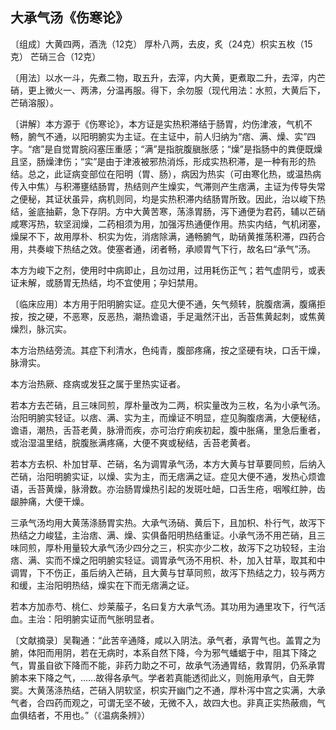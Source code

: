 ## 大承气汤《伤寒论》

〔组成〕大黄四两，酒洗（12克） 厚朴八两，去皮，炙（24克）枳实五枚（15克） 芒硝三合（12克）

〔用法〕以水一斗，先煮二物，取五升，去滓，内大黄，更煮取二升，去滓，内芒硝，更上微火一、两沸，分温再服。得下，余勿服（现代用法：水煎，大黄后下，芒硝溶服）。

〔讲解〕本方源于《伤寒论》，本方证是实热积滞结于肠胃，灼伤津液，气机不畅，腑气不通，以阳明腑实为主证。在主证中，前人归纳为“痞、满、燥、实”四字。“痞”是自觉胃脘闷塞压重感；“满”是指脘腹䐜胀感；“燥”是指肠中的粪便既燥且坚，肠燥津伤；“实”是由于津液被邪热消烁，形成实热积滞，是一种有形的热结。总之，此证病变部位在阳明（胃、肠），病因为热实（可由寒化热，或温热病传入中焦）与积滞壅结肠胃，热结则产生燥实，气滞则产生痞满，主证为传导失常之便秘，其证状虽异，病机则同，均是实热积滞内结肠胃所致。因此，治以峻下热结，釜底抽薪，急下存阴。方中大黄苦寒，荡涤胃肠，泻下通便为君药，辅以芒硝咸寒泻热，软坚润燥，二药相须为用，加强泻热通便作用。热实内结，气机闭塞，燥屎不下，故用厚朴、枳实为佐，消痞除满，通畅腑气，助硝黄推荡积滞，四药合用，共奏峻下热结之效。使塞者通，闭者畅，承顺胃气下行，故名曰“承气”汤。

本方为峻下之剂，使用时中病即止，且勿过用，过用耗伤正气；若气虚阴亏，或表证未解，或肠胃无热结，均不宜使用；孕妇禁用。

〔临床应用〕本方用于阳明腑实证。症见大便不通，矢气频转，脘腹痞满，腹痛拒按，按之硬，不恶寒，反恶热，潮热谵语，手足濈然汗出，舌苔焦黄起刺，或焦黄燥烈，脉沉实。

本方治热结旁流。其症下利清水，色纯青，腹部疼痛，按之坚硬有块，口舌干燥，脉滑实。

本方治热厥、痉病或发狂之属于里热实证者。

若本方去芒硝，且三味同煎，厚朴量改为二两，枳实量改为三枚，名为小承气汤。治阳明腑实轻证。以痞、满、实为主，而燥证不明显，症见胸腹痞满，大便秘结，谵语，潮热，舌苔老黄，脉滑而疾，亦可治疗痢疾初起，腹中胀痛，里急后重者，或治湿温里结，脘腹胀满疼痛，大便不爽或秘结，舌苔老黄者。

若本方去枳、朴加甘草、芒硝，名为调胃承气汤，本方大黄与甘草要同煎，后纳入芒硝，治阳明腑实证，以燥、实为主，而无痞满之证。症见大便不通，发热心烦谵语，舌苔黄燥，脉滑数。亦治肠胃燥热引起的发斑吐衄，口舌生疮，咽喉红肿，齿龈肿痛，大便干燥。

三承气汤均用大黄荡涤肠胃实热。大承气汤硝、黄后下，且加枳、朴行气，故泻下热结之力峻猛，主治痞、满、燥、实俱备阳明热结重证。小承气汤不用芒硝，且三味同煎，厚朴用量较大承气汤少四分之三，枳实亦少二枚，故泻下之功较轻，主治痞、满、实而不燥之阳明腑实轻证。调胃承气汤不用枳、朴，加入甘草，取其和中调胃，下不伤正，虽后纳入芒硝，且大黄与甘草同煎，故泻下热结之力，较与两方和缓，主治阳明热结，燥实在下而无痞满之证。

若本方加赤芍、桃仁、炒莱菔子，名曰复方大承气汤。其功用为通里攻下，行气活血。主治：阳明腑实证而气胀明显者。

〔文献摘录〕吴鞠通：“此苦辛通降，咸以入阴法。承气者，承胃气也。盖胃之为腑，体阳而用阴，若在无病时，本系自然下降，今为邪气蟠蜛于中，阻其下降之气，胃虽自欲下降而不能，非药力助之不可，故承气汤通胃结，救胃阴，仍系承胃腑本来下降之气，……故得各承气。学者若真能透彻此义，则施用承气，自无弊窦。大黄荡涤热结，芒硝入阴软坚，枳实开幽门之不通，厚朴泻中宫之实满，大承气者，合四药而观之，可谓无坚不破，无微不入，故四大也。非真正实热蔽痼，气血俱结者，不用也。”（《温病条辨》）
